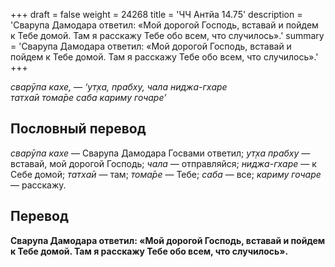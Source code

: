 +++
draft = false
weight = 24268
title = 'ЧЧ Антйа 14.75'
description = 'Сварупа Дамодара ответил: «Мой дорогой Господь, вставай и пойдем к Тебе домой. Там я расскажу Тебе обо всем, что случилось».'
summary = 'Сварупа Дамодара ответил: «Мой дорогой Господь, вставай и пойдем к Тебе домой. Там я расскажу Тебе обо всем, что случилось».'
+++

_сварӯпа кахе, — ‘ут̣ха, прабху, чала ниджа-гхаре  
татха̄и тома̄ре саба кариму гочаре’_

## Пословный перевод

_сварӯпа_ _кахе_ — Сварупа Дамодара Госвами ответил; _ут̣ха_ _прабху_ — вставай, мой дорогой Господь; _чала_ — отправляйся; _ниджа_\-_гхаре_ — к Себе домой; _татха̄и_ — там; _тома̄ре_ — Тебе; _саба_ — все; _кариму_ _гочаре_ — расскажу.

## Перевод

**Сварупа Дамодара ответил: «Мой дорогой Господь, вставай и пойдем к Тебе домой. Там я расскажу Тебе обо всем, что случилось».**
